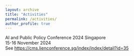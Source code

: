 ```yaml
---
layout: archive
title: "Activities"
permalink: /activities/
author_profile: true
--- 
```

AI and Public Policy Conference 2024 Singapore <br>
15-16 November 2024 <br>
See https://cms.lienconference.sg/index/index/detail?id=35

